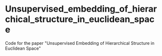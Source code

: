 # Unsupervised_embedding_of_hierarchical_structure_in_euclidean_space
Code for the paper "Unsupervised Embedding of Hierarchical Structure in Euclidean Space"
